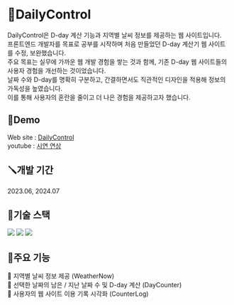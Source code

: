 # 🎀DailyControl

DailyControl은 D-day 계산 기능과 지역별 날씨 정보를 제공하는 웹 사이트입니다.\
프론트엔드 개발자를 목표로 공부를 시작하며 처음 만들었던 D-day 계산기 웹 사이트를 수정, 보완했습니다.\
주요 목표는 실무에 가까운 웹 개발 경험을 쌓는 것과 함께, 기존 D-day 웹 사이트들의 사용자 경험을 개선하는 것이었습니다.\
날짜 수와 D-day를 명확히 구분하고, 간결하면서도 직관적인 디자인을 적용해 정보의 가독성을 높였습니다.\
이를 통해 사용자의 혼란을 줄이고 더 나은 경험을 제공하고자 했습니다.

## 🫧Demo 

Web site : [DailyControl](https://daily-control.vercel.app)\
youtube : [시연 연상](https://www.youtube.com/watch?v=5FmfYGDka5I)

## 🪛개발 기간

2023.06, 2024.07

## 🎁기술 스택
<p>
  <img src="https://img.shields.io/badge/HTML5-E34F26?style=for-the-badge&logo=html5&logoColor=white"/>  
  <img src="https://img.shields.io/badge/CSS3-1572B6?style=for-the-badge&logo=css3&logoColor=white"/>
  <img src="https://img.shields.io/badge/JavaScript-F7DF1E?style=for-the-badge&logo=JavaScript&logoColor=white"/>
</p>

## 🔑주요 기능
🔸 지역별 날씨 정보 제공 (WeatherNow)\
🔸 선택한 날짜의 남은 / 지난 날짜 수 및 D-day 계산 (DayCounter)\
🔸 사용자의 웹 사이트 이용 기록 시각화 (CounterLog)
